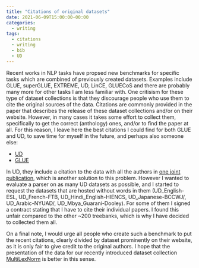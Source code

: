 ```yaml
---
title: "Citations of original datasets"
date: 2021-06-09T15:00:00-00:00
categories:
  - writing
tags:
  - citations
  - writing
  - bib
  - UD
---
```


Recent works in NLP tasks have propsed new benchmarks for specific tasks which are combined of previously created datasets. Examples include GLUE, superGLUE, EXTREME, UD, LinCE, GLUECoS and there are probably many more for other tasks I am less familiar with. One critisism for these type of dataset collections is that they discourage people who use them to cite the original sources of the data. Citations are commonly provided in the paper that describes the release of these dataset collections and/or on their website. However, in many cases it takes some effort to collect them, specifically to get the correct (anthology) ones, and/or to find the paper at all. For this reason, I leave here the best citations I could find for both GLUE and UD, to save time for myself in the future, and perhaps also someone else:

* [UD](https://github.com/machamp-nlp/machamp/blob/master/docs/cites.tar.gz)
* [GLUE](../../assets/misc/glue.txt)

In UD, they include a citation to the data with all the authors in [one joint publication](https://lindat.mff.cuni.cz/repository/xmlui/handle/11234/1-3687), which is another solution to this problem. However I wanted to evaluate a parser on as many UD datasets as possible, and I started to request the datasets that are hosted without words in them (UD\_English-ESL, UD\_French-FTB, UD\_Hindi\_English-HIENCS, UD\_Japanese-BCCWJ/, UD\_Arabic-NYUAD/, UD\_Mbya\_Guarani-Dooley). For some of them I signed a contract stating that I have to cite their individual papers. I found this unfair compared to the other ~200 treebanks, which is why I have decided to collected them all.

On a final note, I would urge all people who create such a benchmark to put the recent citations, clearly divided by dataset prominently on their website, as it is only fair to give credit to the original authors. I hope that the presentation of the data for our recently introduced dataset collection [MultiLexNorm](http://noisy-text.github.io/2021/multi-lexnorm.html) is better in this sense.


